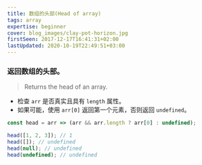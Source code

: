 ```yaml
---
title: 数组的头部(Head of array)
tags: array
expertise: beginner
cover: blog_images/clay-pot-horizon.jpg
firstSeen: 2017-12-17T16:41:31+02:00
lastUpdated: 2020-10-19T22:49:51+03:00
---
```


### 返回数组的头部。
> Returns the head of an array.

- 检查 `arr` 是否真实且具有 `length` 属性。
- 如果可能，使用 `arr[0]` 返回第一个元素，否则返回 `undefined`。

```js
const head = arr => (arr && arr.length ? arr[0] : undefined);
```

```js
head([1, 2, 3]); // 1
head([]); // undefined
head(null); // undefined
head(undefined); // undefined
```
